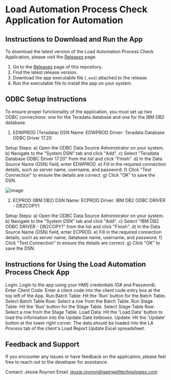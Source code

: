 # Load Automation Process Check Application for Automation

## Instructions to Download and Run the App

To download the latest version of the Load Automation Process Check Application, please visit the [Releases](https://github.com/Jessieroynon/Load-Automation-Process-Check/releases/tag/v1.3.0) page.

1. Go to the [Releases](https://github.com/Jessieroynon/Load-Automation-Process-Check/releases/tag/v1.3.0) page of this repository.
2. Find the latest release version.
3. Download the app executable file (`.exe`) attached to the release.
4. Run the executable file to install the app on your system.


## ODBC Setup Instructions
To ensure proper functionality of the application, you must set up two ODBC connections: one for the Teradata database and one for the IBM DB2 database.

1. EDWPROD (Teradata)
DSN Name: EDWPROD
Driver: Teradata Database ODBC Driver 17.20

Setup Steps:
a) Open the ODBC Data Source Administrator on your system.
b) Navigate to the "System DSN" tab and click "Add".
c) Select "Teradata Database ODBC Driver 17.20" from the list and click "Finish".
d) In the Data Source Name (DSN) field, enter EDWPROD.
e) Fill in the required connection details, such as server name, username, and password.
f) Click "Test Connection" to ensure the details are correct.
g) Click "OK" to save the DSN.

![image](https://github.com/user-attachments/assets/f4c0e610-773e-40e1-a832-9131ab6ebaa8)

2. ECPROD (IBM DB2)
DSN Name: ECPROD
Driver: IBM DB2 ODBC DRIVER - DB2COPY1

Setup Steps:
a) Open the ODBC Data Source Administrator on your system.
b) Navigate to the "System DSN" tab and click "Add".
c) Select "IBM DB2 ODBC DRIVER - DB2COPY1" from the list and click "Finish".
d) In the Data Source Name (DSN) field, enter ECPROD.
e) Fill in the required connection details, such as server name, database name, username, and password.
f) Click "Test Connection" to ensure the details are correct.
g) Click "OK" to save the DSN.

## Instructions for Using the Load Automation Process Check App
Login: Login to the app using your HMS credentials (G# and Password).
Enter Client Code: Enter a client code into the client code entry box at the top left of the App.
Run Batch Table: Hit the 'Run' button for the Batch Table.
Select Batch Table Row: Select a row from the Batch Table.
Run Stage Table: Hit the 'Run' button for the Stage Table.
Select Stage Table Row: Select a row from the Stage Table.
Load Data: Hit the 'Load Data' button to load the information into the Update Date listboxes.
Update: Hit the 'Update' button at the lower right corner.
The data should be loaded into the LA Process tab of the client's Load Report Update Excel spreadsheet.

## Feedback and Support
If you encounter any issues or have feedback on the application, please feel free to reach out to the developer for assistance.

Contact: Jessie Roynon
Email: jessie.roynon@gainwelltechnologies.com

